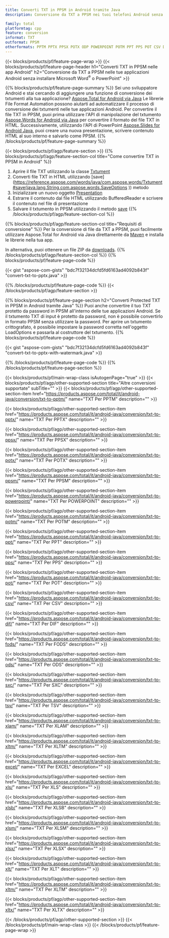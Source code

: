 ```yaml
---
title: Converti TXT in PPSM in Android tramite Java
description: Conversione da TXT a PPSM nei tuoi telefoni Android senza utilizzare Microsoft Word di PowerPoint

family: total
platformtag: cpp
feature: conversion
informat: TXT
outformat: PPSM
otherformats: PPTM PPTX PPSX POTX ODP POWERPOINT POTM PPT PPS POT CSV DIF FODS ODS SXC TSV XLAM XLTM EXCEL XLS XLSB XLSM XLSX XLT XLTM XLTX
---
```

{{< blocks/products/pf/feature-page-wrap >}}
{{< blocks/products/pf/feature-page-header h1="Converti TXT in PPSM nelle app Android" h2="Conversione da TXT a PPSM nelle tue applicazioni Android senza installare Microsoft Word<sup>&reg;</sup> o PowerPoint" >}}

{{% blocks/products/pf/feature-page-summary %}}
Sei uno sviluppatore Android e stai cercando di aggiungere una funzione di conversione dei txtumenti alla tua applicazione? [Aspose.Total for Android via Java](https://products.aspose.com/total/android-java/) Le librerie File Format Automation possono aiutarti ad automatizzare il processo di conversione dei txtumenti nelle tue applicazioni Android. Per convertire il file TXT in PPSM, puoi prima utilizzare l'API di manipolazione del txtumento [Aspose.Words for Android via Java](https://products.aspose.com/words/android-java/) per convertire il formato del file TXT in HTML. Successivamente, utilizzando l'API di PowerPoint [Aspose.Slides for Android Java](https://products.aspose.com/slides/android-java/), puoi creare una nuova presentazione, scrivere contenuto HTML al suo interno e salvarlo come PPSM. 
{{% /blocks/products/pf/feature-page-summary  %}}

{{< blocks/products/pf/agp/feature-section >}}
{{% blocks/products/pf/agp/feature-section-col title="Come convertire TXT in PPSM in Android" %}}
1. Aprire il file TXT utilizzando la classe [Txtument](https://reference.aspose.com/words/java/com.aspose.words/Txtument)
2. Converti file TXT in HTML utilizzando [save](https://reference.aspose.com/words/java/com.aspose.words/Txtument#save(java.lang.String,com.aspose.words.SaveOptions )) metodo
3. Inizializzare un nuovo oggetto [Presentation](https://reference.aspose.com/slides/java/com.aspose.slides/Presentation)
5. Estrarre il contenuto dal file HTML utilizzando BufferedReader e scrivere il contenuto nel file di presentazione
6. Salvare il txtumento in PPSM utilizzando il metodo [save](https://reference.aspose.com/slides/java/com.aspose.slides/Presentation#save-java.io.OutputStream-int-)
{{% /blocks/products/pf/agp/feature-section-col %}}

{{% blocks/products/pf/agp/feature-section-col title="Requisiti di conversione" %}}
Per la conversione di file da TXT a PPSM, puoi facilmente utilizzare Aspose.Total for Android via Java direttamente da [Maven](https://releases.aspose.com/total/java/) e installa le librerie nella tua app.

In alternativa, puoi ottenere un file ZIP da [downloads](https://releases.aspose.com/total/androidjava).
{{% /blocks/products/pf/agp/feature-section-col %}}
{{% blocks/products/pf/feature-page-code %}}

{{< gist "aspose-com-gists" "bdc7f32134dcfd5fd6163ad4092b843f" "convert-txt-to-pptx.java" >}}



{{% /blocks/products/pf/feature-page-code %}}
{{< /blocks/products/pf/agp/feature-section >}}

{{% blocks/products/pf/feature-page-section  h2="Converti Protected TXT in PPSM in Android tramite Java" %}}
Puoi anche convertire il tuo TXT protetto da password in PPSM all'interno delle tue applicazioni Android. Se il txtumento TXT di input è protetto da password, non è possibile convertirlo in formato PPSM senza utilizzare la password. Per aprire un txtumento crittografato, è possibile impostare la password corretta nell'oggetto LoadOptions e passarla al costruttore del txtumento.
{{% blocks/products/pf/feature-page-code %}}

{{< gist "aspose-com-gists" "bdc7f32134dcfd5fd6163ad4092b843f" "convert-txt-to-pptx-with-watermark.java" >}}

{{% /blocks/products/pf/feature-page-code  %}}
{{% /blocks/products/pf/feature-page-section %}}

{{< blocks/products/pf/main-wrap-class isAutogenPage="true" >}}
{{< blocks/products/pf/agp/other-supported-section title="Altre conversioni supportate" subTitle="" >}}
{{< blocks/products/pf/agp/other-supported-section-item href="https://products.aspose.com/total/it/android-java/conversion/txt-to-pptm/" name="TXT Per PPTM" description="" >}}

{{< blocks/products/pf/agp/other-supported-section-item href="https://products.aspose.com/total/it/android-java/conversion/txt-to-pptx/" name="TXT Per PPTX" description="" >}}

{{< blocks/products/pf/agp/other-supported-section-item href="https://products.aspose.com/total/it/android-java/conversion/txt-to-ppsx/" name="TXT Per PPSX" description="" >}}

{{< blocks/products/pf/agp/other-supported-section-item href="https://products.aspose.com/total/it/android-java/conversion/txt-to-potx/" name="TXT Per POTX" description="" >}}

{{< blocks/products/pf/agp/other-supported-section-item href="https://products.aspose.com/total/it/android-java/conversion/txt-to-ppsm/" name="TXT Per PPSM" description="" >}}

{{< blocks/products/pf/agp/other-supported-section-item href="https://products.aspose.com/total/it/android-java/conversion/txt-to-powerpoint/" name="TXT Per POWERPOINT" description="" >}}

{{< blocks/products/pf/agp/other-supported-section-item href="https://products.aspose.com/total/it/android-java/conversion/txt-to-potm/" name="TXT Per POTM" description="" >}}

{{< blocks/products/pf/agp/other-supported-section-item href="https://products.aspose.com/total/it/android-java/conversion/txt-to-ppt/" name="TXT Per PPT" description="" >}}

{{< blocks/products/pf/agp/other-supported-section-item href="https://products.aspose.com/total/it/android-java/conversion/txt-to-pps/" name="TXT Per PPS" description="" >}}

{{< blocks/products/pf/agp/other-supported-section-item href="https://products.aspose.com/total/it/android-java/conversion/txt-to-pot/" name="TXT Per POT" description="" >}}

{{< blocks/products/pf/agp/other-supported-section-item href="https://products.aspose.com/total/it/android-java/conversion/txt-to-csv/" name="TXT Per CSV" description="" >}}

{{< blocks/products/pf/agp/other-supported-section-item href="https://products.aspose.com/total/it/android-java/conversion/txt-to-dif/" name="TXT Per DIF" description="" >}}

{{< blocks/products/pf/agp/other-supported-section-item href="https://products.aspose.com/total/it/android-java/conversion/txt-to-fods/" name="TXT Per FODS" description="" >}}

{{< blocks/products/pf/agp/other-supported-section-item href="https://products.aspose.com/total/it/android-java/conversion/txt-to-ods/" name="TXT Per ODS" description="" >}}

{{< blocks/products/pf/agp/other-supported-section-item href="https://products.aspose.com/total/it/android-java/conversion/txt-to-sxc/" name="TXT Per SXC" description="" >}}

{{< blocks/products/pf/agp/other-supported-section-item href="https://products.aspose.com/total/it/android-java/conversion/txt-to-tsv/" name="TXT Per TSV" description="" >}}

{{< blocks/products/pf/agp/other-supported-section-item href="https://products.aspose.com/total/it/android-java/conversion/txt-to-xlam/" name="TXT Per XLAM" description="" >}}

{{< blocks/products/pf/agp/other-supported-section-item href="https://products.aspose.com/total/it/android-java/conversion/txt-to-xltm/" name="TXT Per XLTM" description="" >}}

{{< blocks/products/pf/agp/other-supported-section-item href="https://products.aspose.com/total/it/android-java/conversion/txt-to-excel/" name="TXT Per EXCEL" description="" >}}

{{< blocks/products/pf/agp/other-supported-section-item href="https://products.aspose.com/total/it/android-java/conversion/txt-to-xls/" name="TXT Per XLS" description="" >}}

{{< blocks/products/pf/agp/other-supported-section-item href="https://products.aspose.com/total/it/android-java/conversion/txt-to-xlsb/" name="TXT Per XLSB" description="" >}}

{{< blocks/products/pf/agp/other-supported-section-item href="https://products.aspose.com/total/it/android-java/conversion/txt-to-xlsm/" name="TXT Per XLSM" description="" >}}

{{< blocks/products/pf/agp/other-supported-section-item href="https://products.aspose.com/total/it/android-java/conversion/txt-to-xlsx/" name="TXT Per XLSX" description="" >}}

{{< blocks/products/pf/agp/other-supported-section-item href="https://products.aspose.com/total/it/android-java/conversion/txt-to-xlt/" name="TXT Per XLT" description="" >}}

{{< blocks/products/pf/agp/other-supported-section-item href="https://products.aspose.com/total/it/android-java/conversion/txt-to-xltm/" name="TXT Per XLTM" description="" >}}

{{< blocks/products/pf/agp/other-supported-section-item href="https://products.aspose.com/total/it/android-java/conversion/txt-to-xltx/" name="TXT Per XLTX" description="" >}}


{{< /blocks/products/pf/agp/other-supported-section >}}
{{< /blocks/products/pf/main-wrap-class >}}
{{< /blocks/products/pf/feature-page-wrap >}}